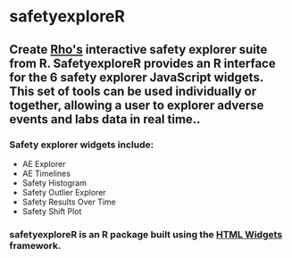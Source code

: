 # safetyexploreR

## Create [Rho's](https://github.com/RhoInc) interactive safety explorer suite from R.  SafetyexploreR provides an R interface for the 6 safety explorer JavaScript widgets.  This set of tools can be used individually or together, allowing a user to explorer adverse events and labs data in real time.. 

### Safety explorer widgets include:
- AE Explorer
- AE Timelines
- Safety Histogram
- Safety Outlier Explorer
- Safety Results Over Time
- Safety Shift Plot

### safetyexploreR is an R package built using the [HTML Widgets](http://www.htmlwidgets.org/) framework.
